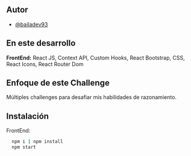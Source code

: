 
## Autor

- [@bailadev93](https://gist.github.com/bailadev93)


## En este desarrollo

**FrontEnd:** React JS, Context API, Custom Hooks, React Bootstrap, CSS, React Icons, React Router Dom

 ## Enfoque de este Challenge
Múltiples challenges para desafiar mis habilidades de razonamiento. 

## Instalación

FrontEnd: 
```bash
  npm i | npm install
  npm start
```
 

